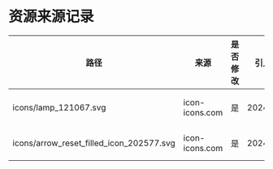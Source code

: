 # 资源来源记录



| 路径                                     | 来源           | 是否修改 | 引入日期   | 来源链接                                                |
| ---------------------------------------- | -------------- | -------- | ---------- | ------------------------------------------------------- |
| icons/lamp_121067.svg                    | icon-icons.com | 是       | 2024/11/28 | <https://icon-icons.com/zh/图标/灯/121067>              |
| icons/arrow_reset_filled_icon_202577.svg | icon-icons.com | 是       | 2024/11/28 | <https://icon-icons.com/icon/arrow-reset-filled/202577> |

